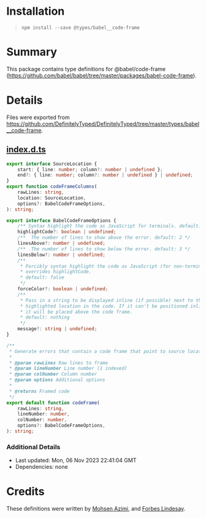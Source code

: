 # Installation
> `npm install --save @types/babel__code-frame`

# Summary
This package contains type definitions for @babel/code-frame (https://github.com/babel/babel/tree/master/packages/babel-code-frame).

# Details
Files were exported from https://github.com/DefinitelyTyped/DefinitelyTyped/tree/master/types/babel__code-frame.
## [index.d.ts](https://github.com/DefinitelyTyped/DefinitelyTyped/tree/master/types/babel__code-frame/index.d.ts)
````ts
export interface SourceLocation {
    start: { line: number; column?: number | undefined };
    end?: { line: number; column?: number | undefined } | undefined;
}
export function codeFrameColumns(
    rawLines: string,
    location: SourceLocation,
    options?: BabelCodeFrameOptions,
): string;

export interface BabelCodeFrameOptions {
    /** Syntax highlight the code as JavaScript for terminals. default: false */
    highlightCode?: boolean | undefined;
    /**  The number of lines to show above the error. default: 2 */
    linesAbove?: number | undefined;
    /**  The number of lines to show below the error. default: 3 */
    linesBelow?: number | undefined;
    /**
     * Forcibly syntax highlight the code as JavaScript (for non-terminals);
     * overrides highlightCode.
     * default: false
     */
    forceColor?: boolean | undefined;
    /**
     * Pass in a string to be displayed inline (if possible) next to the
     * highlighted location in the code. If it can't be positioned inline,
     * it will be placed above the code frame.
     * default: nothing
     */
    message?: string | undefined;
}

/**
 * Generate errors that contain a code frame that point to source locations.
 *
 * @param rawLines Raw lines to frame
 * @param lineNumber Line number (1 indexed)
 * @param colNumber Column number
 * @param options Additional options
 *
 * @returns Framed code
 */
export default function codeFrame(
    rawLines: string,
    lineNumber: number,
    colNumber: number,
    options?: BabelCodeFrameOptions,
): string;

````

### Additional Details
 * Last updated: Mon, 06 Nov 2023 22:41:04 GMT
 * Dependencies: none

# Credits
These definitions were written by [Mohsen Azimi](https://github.com/mohsen1), and [Forbes Lindesay](https://github.com/ForbesLindesay).
